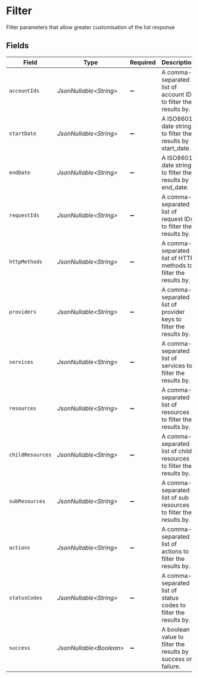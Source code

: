 # Filter

Filter parameters that allow greater customisation of the list response


## Fields

| Field                                                                     | Type                                                                      | Required                                                                  | Description                                                               | Example                                                                   |
| ------------------------------------------------------------------------- | ------------------------------------------------------------------------- | ------------------------------------------------------------------------- | ------------------------------------------------------------------------- | ------------------------------------------------------------------------- |
| `accountIds`                                                              | *JsonNullable\<String>*                                                   | :heavy_minus_sign:                                                        | A comma-separated list of account IDs to filter the results by.           | 45355976281015164504,45355976281015164505                                 |
| `startDate`                                                               | *JsonNullable\<String>*                                                   | :heavy_minus_sign:                                                        | A ISO8601 date string to filter the results by start_date.                | 2020-01-01T00:00:00.000Z                                                  |
| `endDate`                                                                 | *JsonNullable\<String>*                                                   | :heavy_minus_sign:                                                        | A ISO8601 date string to filter the results by end_date.                  | 2020-01-01T00:00:00.000Z                                                  |
| `requestIds`                                                              | *JsonNullable\<String>*                                                   | :heavy_minus_sign:                                                        | A comma-separated list of request IDs to filter the results by.           | adbf752f-6457-4ddd-89b3-98ae2252b83b,adbf752f-6457-4ddd-89b3-98ae2252b83c |
| `httpMethods`                                                             | *JsonNullable\<String>*                                                   | :heavy_minus_sign:                                                        | A comma-separated list of HTTP methods to filter the results by.          | GET,POST                                                                  |
| `providers`                                                               | *JsonNullable\<String>*                                                   | :heavy_minus_sign:                                                        | A comma-separated list of provider keys to filter the results by.         | ashby,greenhouse                                                          |
| `services`                                                                | *JsonNullable\<String>*                                                   | :heavy_minus_sign:                                                        | A comma-separated list of services to filter the results by.              | hris,ats                                                                  |
| `resources`                                                               | *JsonNullable\<String>*                                                   | :heavy_minus_sign:                                                        | A comma-separated list of resources to filter the results by.             | employees,users                                                           |
| `childResources`                                                          | *JsonNullable\<String>*                                                   | :heavy_minus_sign:                                                        | A comma-separated list of child resources to filter the results by.       | documents,time-off                                                        |
| `subResources`                                                            | *JsonNullable\<String>*                                                   | :heavy_minus_sign:                                                        | A comma-separated list of sub resources to filter the results by.         | documents,employees                                                       |
| `actions`                                                                 | *JsonNullable\<String>*                                                   | :heavy_minus_sign:                                                        | A comma-separated list of actions to filter the results by.               | download,upload                                                           |
| `statusCodes`                                                             | *JsonNullable\<String>*                                                   | :heavy_minus_sign:                                                        | A comma-separated list of status codes to filter the results by.          | 200,400                                                                   |
| `success`                                                                 | *JsonNullable\<Boolean>*                                                  | :heavy_minus_sign:                                                        | A boolean value to filter the results by success or failure.              | true                                                                      |